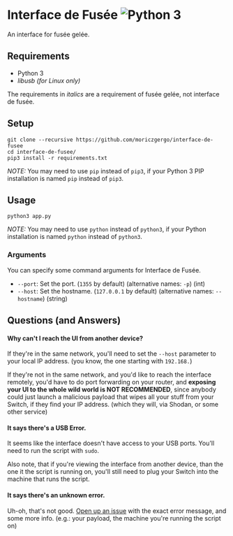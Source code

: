 # Interface de Fusée ![Python 3](https://img.shields.io/badge/python-3-blue.svg)
An interface for fusée gelée.

## Requirements
 * Python 3
 * *libusb (for Linux only)*

The requirements in *italics* are a requirement of fusée gelée, not interface de fusée.

## Setup
```
git clone --recursive https://github.com/moriczgergo/interface-de-fusee
cd interface-de-fusee/
pip3 install -r requirements.txt
```

*NOTE:* You may need to use `pip` instead of `pip3`, if your Python 3 PIP installation is named `pip` instead of `pip3`.

## Usage
```
python3 app.py
```

*NOTE:* You may need to use `python` instead of `python3`, if your Python installation is named `python` instead of `python3`.

### Arguments
You can specify some command arguments for Interface de Fusée.

 * `--port`: Set the port. (`1355` by default) (alternative names: `-p`) (int)
 * `--host`: Set the hostname. (`127.0.0.1` by default) (alternative names: `--hostname`) (string)

## Questions (and Answers)

#### Why can't I reach the UI from another device?
If they're in the same network, you'll need to set the `--host` parameter to your local IP address. (you know, the one starting with `192.168.`)

If they're not in the same network, and you'd like to reach the interface remotely, you'd have to do port forwarding on your router, and **exposing your UI to the whole wild world is NOT RECOMMENDED**, since anybody could just launch a malicious payload that wipes all your stuff from your Switch, if they find your IP address. (which they will, via Shodan, or some other service)

#### It says there's a USB Error.
It seems like the interface doesn't have access to your USB ports. You'll need to run the script with `sudo`.

Also note, that if you're viewing the interface from another device, than the one it the script is running on, you'll still need to plug your Switch into the machine that runs the script.

#### It says there's an unknown error.
Uh-oh, that's not good. [Open up an issue]() with the exact error message, and some more info. (e.g.: your payload, the machine you're running the script on)
